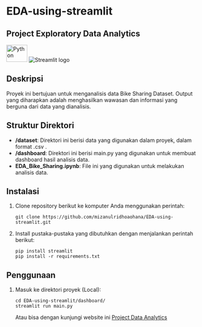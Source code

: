 # EDA-using-streamlit

## Project Exploratory Data Analytics

<img src="https://github.com/mizanulridhoaohana/EDA-using-streamlit/assets/112617513/551b172e-44e2-4481-8a91-3367f35ed7a9" alt="Python" width="55" height="45"></img>
<img src="https://user-images.githubusercontent.com/7164864/217935870-c0bc60a3-6fc0-4047-b011-7b4c59488c91.png" alt="Streamlit logo"></img>

## Deskripsi

Proyek ini bertujuan untuk menganalisis data Bike Sharing Dataset. Output yang diharapkan adalah menghasilkan wawasan dan informasi yang berguna dari data yang dianalisis.

## Struktur Direktori

- **/dataset**: Direktori ini berisi data yang digunakan dalam proyek, dalam format .csv .
- **/dashboard**: Direktori ini berisi main.py yang digunakan untuk membuat dashboard hasil analisis data.
- **EDA_Bike_Sharing.ipynb**: File ini yang digunakan untuk melakukan analisis data.

## Instalasi

1. Clone repository berikut ke komputer Anda menggunakan perintah:

   ```shell
   git clone https://github.com/mizanulridhoaohana/EDA-using-streamlit.git
   ```

2. Install pustaka-pustaka yang dibutuhkan dengan menjalankan perintah berikut:

    ```shell
    pip install streamlit
    pip install -r requirements.txt
    ```

## Penggunaan
1. Masuk ke direktori proyek (Local):

    ```shell
    cd EDA-using-streamlit/dashboard/
    streamlit run main.py
    ```
    Atau bisa dengan kunjungi website ini [Project Data Analytics](https://eda-visualization-dicoding.streamlit.app/)
